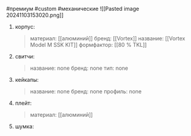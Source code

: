 #премиум #custom #механические 
![[Pasted image 20241103153020.png]]
1.  корпус:
	>материал: [[алюминий]]
	>бренд: [[Vortex]]
	>название: [[Vortex Model M SSK KIT]]
	>формфактор: [[80 % TKL]]
2. свитчи:
	>название: none
	>бренд: none
	>тип: none
3. кейкапы:
	>название: none
	>бренд: none
	>профиль: none
4. плейт: 
	>материал: [[алюминий]]
5. шумка: